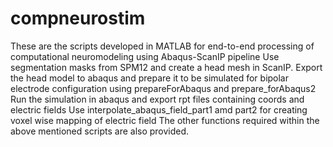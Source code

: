 # compneurostim
These are the scripts developed in MATLAB for end-to-end processing of computational neuromodeling using Abaqus-ScanIP pipeline
Use segmentation masks from SPM12 and create a head mesh in ScanIP.
Export the head model to abaqus and prepare it to be simulated for bipolar electrode configuration using prepareForAbaqus and prepare_forAbaqus2 
Run the simulation in abaqus and export rpt files containing coords and electric fields
Use interpolate_abaqus_field_part1 amd part2 for creating voxel wise mapping of electric field
The other functions required within the above mentioned scripts are also provided.
